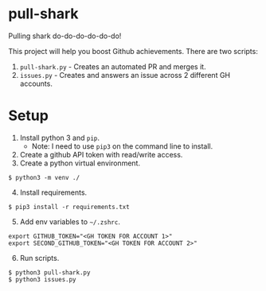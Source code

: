 # pull-shark
Pulling shark do-do-do-do-do-do!

This project will help you boost Github achievements. There are two scripts:
1. `pull-shark.py` - Creates an automated PR and merges it.
2. `issues.py` - Creates and answers an issue across 2 different GH accounts.

# Setup
1. Install python 3 and `pip`.
    - Note: I need to use `pip3` on the command line to install.
2. Create a github API token with read/write access.
3. Create a python virtual environment.
```
$ python3 -m venv ./
```
4. Install requirements.
```
$ pip3 install -r requirements.txt
```
5. Add env variables to `~/.zshrc`.
```
export GITHUB_TOKEN="<GH TOKEN FOR ACCOUNT 1>"
export SECOND_GITHUB_TOKEN="<GH TOKEN FOR ACCOUNT 2>"
```
6. Run scripts.
```
$ python3 pull-shark.py
$ python3 issues.py
```